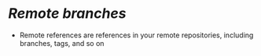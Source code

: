 # *Remote branches*
- Remote references are references in your remote repositories, including branches, tags, and so on
